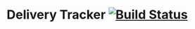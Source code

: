 # Delivery Tracker [![Build Status](https://api.travis-ci.org/chrisleedavis/deliverytracker.svg)](https://travis-ci.org/chrisleedavis/deliverytracker)
 

